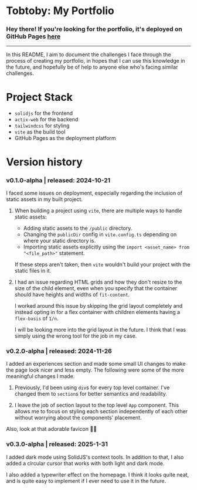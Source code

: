 # Tobtoby: My Portfolio

### Hey there! If you're looking for the portfolio, it's deployed on GitHub Pages [here](https://thorbert-anson-shi.github.io/tobtoby/)

---

In this README, I aim to document the challenges I face through the process of creating my portfolio, in hopes that I can use this knowledge in the future, and hopefully be of help to anyone else who's facing similar challenges.

# Project Stack

- `solidjs` for the frontend
- `actix-web` for the backend
- `tailwindcss` for styling
- `vite` as the build tool
- GitHub Pages as the deployment platform

# Version history

### **v0.1.0-alpha** | released: 2024-10-21

I faced some issues on deployment, especially regarding the inclusion of static assets in my built project.

1. When building a project using `vite`, there are multiple ways to handle static assets:

   - Adding static assets to the `/public` directory.
   - Changing the `publicDir` config in `vite.config.ts` depending on where your static directory is.
   - Importing static assets explicitly using the `import <asset_name> from "<file_path>"` statement.

   If these steps aren't taken, then `vite` wouldn't build your project with the static files in it.

2. I had an issue regarding HTML grids and how they don't resize to the size of the child element, even when you specify that the container should have heights and widths of `fit-content`.

   I worked around this issue by skipping the grid layout completely and instead opting in for a flex container with children elements having a `flex-basis` of `1/n`.

   I will be looking more into the grid layout in the future. I think that I was simply using the wrong tool for the job in my case.

### **v0.2.0-alpha** | released: 2024-11-26

I added an experiences section and made some small UI changes to make the page look nicer and less empty. The following were some of the more meaningful changes I made.

1. Previously, I'd been using `div`s for every top level container. I've changed them to `section`s for better semantics and readability.

2. I leave the job of section layout to the top level `App` component. This allows me to focus on styling each section independently of each other without worrying about the components' placement.

Also, look at that adorable favicon 🥺✨

### **v0.3.0-alpha** | released: 2025-1-31

I added dark mode using SolidJS's context tools. In addition to that, I also added a circular cursor that works with both light and dark mode.

I also added a typewriter effect on the homepage. I think it looks quite neat, and is quite easy to implement if I ever need to use it in the future.
